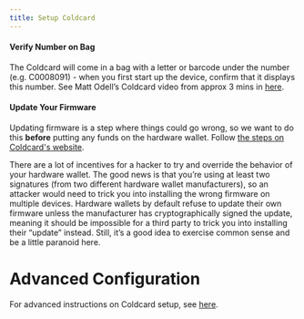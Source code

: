 ```yaml
---
title: Setup Coldcard
---
```


#### Verify Number on Bag

The Coldcard will come in a bag with a letter or barcode under the number (e.g. C0008091) - when you first start up the device, confirm that it displays this number.
See Matt Odell’s Coldcard video from approx 3 mins in [here](https://www.youtube.com/watch?v=sM2uhyROpAQ&feature=youtu.be&t=180).


#### Update Your Firmware
Updating firmware is a step where things could go wrong, so we want to do this **before** putting any funds on the hardware wallet.
Follow [the steps on Coldcard's website](https://coldcardwallet.com/docs/upgrade).

There are a lot of incentives for a hacker to try and override the behavior of your hardware wallet.
The good news is that you’re using at least two signatures (from two different hardware wallet manufacturers), so an attacker would need to trick you into installing the wrong firmware on multiple devices.
Hardware wallets by default refuse to update their own firmware unless the manufacturer has cryptographically signed the update, meaning it should be impossible for a third party to trick you into installing their “update” instead.
Still, it’s a good idea to exercise common sense and be a little paranoid here.

# Advanced Configuration
For advanced instructions on Coldcard setup, see [here](/setup-wallets/coldcard-advanced).
